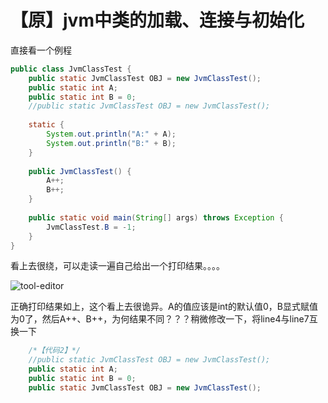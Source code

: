 【原】jvm中类的加载、连接与初始化
====
直接看一个例程
```java
public class JvmClassTest {  
    public static JvmClassTest OBJ = new JvmClassTest();  
    public static int A;  
    public static int B = 0;  
    //public static JvmClassTest OBJ = new JvmClassTest();  
      
    static {  
        System.out.println("A:" + A);  
        System.out.println("B:" + B);  
    }  
      
    public JvmClassTest() {  
        A++;  
        B++;  
    }  
      
    public static void main(String[] args) throws Exception {  
        JvmClassTest.B = -1;  
    }  
}  
```
看上去很绕，可以走读一遍自己给出一个打印结果。。。。

![tool-editor](https://raw2.github.com/bing1983333/blog/master/post/jvm/2014-01-28-%E3%80%90%E5%8E%9F%E3%80%91jvm%E4%B8%AD%E7%B1%BB%E7%9A%84%E5%8A%A0%E8%BD%BD%E3%80%81%E8%BF%9E%E6%8E%A5%E4%B8%8E%E5%88%9D%E5%A7%8B%E5%8C%96/1.jpg)

正确打印结果如上，这个看上去很诡异。A的值应该是int的默认值0，B显式赋值为0了，然后A++、B++，为何结果不同？？？稍微修改一下，将line4与line7互换一下
```java
	/*【代码2】*/  
    //public static JvmClassTest OBJ = new JvmClassTest();  
    public static int A;  
    public static int B = 0;  
    public static JvmClassTest OBJ = new JvmClassTest(); 
```